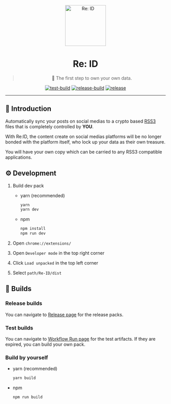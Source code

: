 <p align='center'>
    <img src="https://user-images.githubusercontent.com/20502130/123838677-d33b2300-d93e-11eb-9e1b-f4172c7c51f6.png" alt="Re: ID" width="128" />
</p>
<h1  align='center'>Re: ID</h1>

<span align='center'>

> 🐋 The first step to own your own data.

[![test-build](https://img.shields.io/github/workflow/status/NaturalSelectionLabs/Re-ID/Build%20test%20pack?label=test%20build&style=for-the-badge)](https://github.com/NaturalSelectionLabs/Re-ID/actions/workflows/build-test.yml)
[![release-build](https://img.shields.io/github/workflow/status/NaturalSelectionLabs/Re-ID/Build%20release%20pack?label=release%20build&style=for-the-badge)](https://github.com/NaturalSelectionLabs/Re-ID/actions/workflows/build-release.yml)
[![release](https://img.shields.io/github/v/release/NaturalSelectionLabs/Re-ID?color=%235d66f5&style=for-the-badge)](https://github.com/NaturalSelectionLabs/Re-ID/releases)

<!-- [![chrome web store](https://img.shields.io/chrome-web-store/v/hcioafpcjhamfeiegnnahpjnmnlilkil?color=%23f55d66&style=for-the-badge)]() -->

</span>

---

## 🍭 Introduction

Automatically sync your posts on social medias to a crypto based [RSS3](https://github.com/NaturalSelectionLabs/RSS3) files that is completely controlled by **YOU**.

With Re:ID, the content create on social medias platforms will be no longer bonded with the platform itself, who lock up your data as their own treasure.

You will have your own copy which can be carried to any RSS3 compatible applications.

## ⚙ Development

1. Build dev pack

    - yarn (recommended)

        ```bash
        yarn
        yarn dev
        ```

    - npm
        ```bash
        npm install
        npm run dev
        ```

2. Open `chrome://extensions/`

3. Open `Developer mode` in the top right corner

4. Click `Load unpacked` in the top left corner

5. Select `path/Re-ID/dist`

## 🔨 Builds

### Release builds

You can navigate to [Release page](https://github.com/NaturalSelectionLabs/Re-ID/releases) for the release packs.

### Test builds

You can navigate to [Workflow Run page](https://github.com/NaturalSelectionLabs/Re-ID/actions/workflows/build-test.yml) for the test artifacts. If they are expired, you can build your own pack.

### Build by yourself

-   yarn (recommended)

    ```bash
    yarn build
    ```

-   npm
    ```bash
    npm run build
    ```
